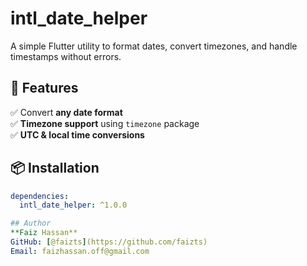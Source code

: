 # intl_date_helper

A simple Flutter utility to format dates, convert timezones, and handle timestamps without errors.

## 🌟 Features
✅ Convert **any date format**  
✅ **Timezone support** using `timezone` package  
✅ **UTC & local time conversions**  

## 📦 Installation
```yaml
dependencies:
  intl_date_helper: ^1.0.0

## Author  
**Faiz Hassan**  
GitHub: [@faizts](https://github.com/faizts)  
Email: faizhassan.off@gmail.com
